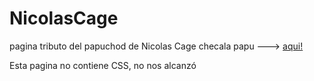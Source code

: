 # NicolasCage
pagina tributo del papuchod de Nicolas Cage checala papu ---> [aqui!](https://htmlpreview.github.io/?https://github.com/LeleBret47/NicolasCage/blob/main/nicolas/index.html)


Esta pagina no contiene CSS, no nos alcanzó
